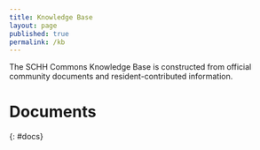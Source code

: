 ```yaml
---
title: Knowledge Base
layout: page
published: true
permalink: /kb
---
```


<style>
    table {
        width: 100%;
        border-collapse: collapse;
        margin: 1em 0;
        font-size: 0.95rem;
        font-family: sans-serif;
    }

    th, td {
        padding: 0.6em 0.8em;
        text-align: left;
        border: 1px solid #ddd;
    }

    th {
        background-color: #f4f4f4;
        font-weight: 600;
    }

    tr:nth-child(even) {
        background-color: #fafafa;
    }

    tr:hover {
        background-color: #f1f7ff;
    }
</style>

The SCHH Commons Knowledge Base is constructed from official community documents and resident-contributed information.

# Documents
{: #docs}

<script>
    console.log('test')
</script>

<script src="https://cdn.jsdelivr.net/npm/marked/lib/marked.umd.js"></script>
<script>
    const md2Html = (md) => marked.parse(md);
    console.log('js');

    let resp = await fetch('https://www.schh-commons.org/knowledge-base/index.md');
    let md = await resp.text();
    const html = md2Html(md);
    console.log(html);
    document.getElementById('docs').innerHTML = md2Html(md);
</script>